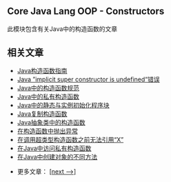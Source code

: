 ## Core Java Lang OOP - Constructors

此模块包含有关Java中的构造函数的文章

## 相关文章

+ [Java构造函数指南](docs/Java构造函数指南.md)
+ [Java ”implicit super constructor is undefined“错误](docs/Java隐式Super构造函数是未定义的错误.md)
+ [Java中的构造函数规范](docs/Java中的构造函数规范.md)
+ [Java中的私有构造函数](docs/Java中的私有构造函数.md)
+ [Java中的静态与实例初始化程序块](docs/Java中的静态与实例初始化程序块.md)
+ [Java复制构造函数](docs/Java复制构造函数.md)
+ [Java抽象类中的构造函数](docs/Java抽象类中的构造函数.md)
+ [在构造函数中抛出异常](docs/在构造函数中抛出异常.md)
+ [在调用超类型构造函数之前无法引用“X”](docs/在调用超类型构造函数之前无法引用X.md)
+ [在Java中访问私有构造函数](docs/在Java中访问私有构造函数.md)
+ [在Java中创建对象的不同方法](docs/在Java中创建对象的不同方法.md)

- 更多文章： [[next -->]](../java-lang-oop-generics/README.md)